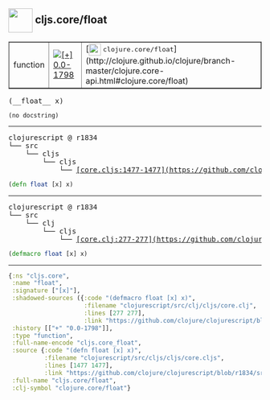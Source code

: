 ## <img width="48px" valign="middle" src="http://i.imgur.com/Hi20huC.png"> cljs.core/float

 <table border="1">
<tr>
<td>function</td>
<td><a href="https://github.com/cljsinfo/api-refs/tree/0.0-1798"><img valign="middle" alt="[+] 0.0-1798" src="https://img.shields.io/badge/+-0.0--1798-lightgrey.svg"></a> </td>
<td>
[<img height="24px" valign="middle" src="http://i.imgur.com/1GjPKvB.png"> <samp>clojure.core/float</samp>](http://clojure.github.io/clojure/branch-master/clojure.core-api.html#clojure.core/float)
</td>
</tr>
</table>

 <samp>
(__float__ x)<br>
</samp>

```
(no docstring)
```

---

 <pre>
clojurescript @ r1834
└── src
    └── cljs
        └── cljs
            └── <ins>[core.cljs:1477-1477](https://github.com/clojure/clojurescript/blob/r1834/src/cljs/cljs/core.cljs#L1477-L1477)</ins>
</pre>

```clj
(defn float [x] x)
```


---

 <pre>
clojurescript @ r1834
└── src
    └── clj
        └── cljs
            └── <ins>[core.clj:277-277](https://github.com/clojure/clojurescript/blob/r1834/src/clj/cljs/core.clj#L277-L277)</ins>
</pre>

```clj
(defmacro float [x] x)
```

---

```clj
{:ns "cljs.core",
 :name "float",
 :signature ["[x]"],
 :shadowed-sources ({:code "(defmacro float [x] x)",
                     :filename "clojurescript/src/clj/cljs/core.clj",
                     :lines [277 277],
                     :link "https://github.com/clojure/clojurescript/blob/r1834/src/clj/cljs/core.clj#L277-L277"}),
 :history [["+" "0.0-1798"]],
 :type "function",
 :full-name-encode "cljs.core_float",
 :source {:code "(defn float [x] x)",
          :filename "clojurescript/src/cljs/cljs/core.cljs",
          :lines [1477 1477],
          :link "https://github.com/clojure/clojurescript/blob/r1834/src/cljs/cljs/core.cljs#L1477-L1477"},
 :full-name "cljs.core/float",
 :clj-symbol "clojure.core/float"}

```
